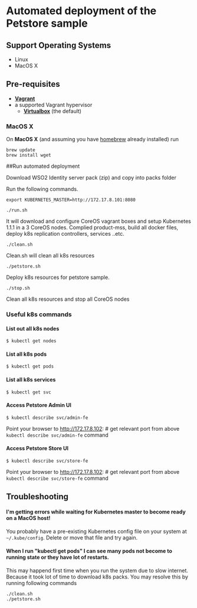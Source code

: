 # Automated deployment of the Petstore sample

## Support Operating Systems
 * Linux
 * MacOS X

## Pre-requisites

 * **[Vagrant](https://www.vagrantup.com)**
 * a supported Vagrant hypervisor
 	* **[Virtualbox](https://www.virtualbox.org)** (the default)
 	
### MacOS X

On **MacOS X** (and assuming you have [homebrew](http://brew.sh) already installed) run

```
brew update
brew install wget
```


##Run automated deployment 

Download WSO2 Identity server pack (zip) and copy into packs folder

Run the following commands.
```
export KUBERNETES_MASTER=http://172.17.8.101:8080
```
```
./run.sh 
```
It will download and configure CoreOS vagrant boxes and setup Kubernetes 1.1.1 in a 3 CoreOS nodes. Complied product-mss, build all docker files, deploy k8s replication controllers, services ..etc.

```
./clean.sh
```

Clean.sh will clean all k8s resources

```
./petstore.sh
```

Deploy k8s resources for petstore sample.

```
./stop.sh
```
 Clean all k8s resources and stop all CoreOS nodes

### Useful k8s commands

#### List out all k8s nodes
```
$ kubectl get nodes
```
#### List all k8s pods
```
$ kubectl get pods
```
#### List all k8s services
```
$ kubectl get svc
```
#### Access Petstore Admin UI
```
$ kubectl describe svc/admin-fe
```
Point your browser to http://172.17.8.102: # get relevant port from above `kubectl describe svc/admin-fe` command

#### Access Petstore Store UI
```
$ kubectl describe svc/store-fe
```
Point your browser to http://172.17.8.102: # get relevant port from above `kubectl describe svc/store-fe` command


## Troubleshooting

#### I'm getting errors while waiting for Kubernetes master to become ready on a MacOS host!

You probably have a pre-existing Kubernetes config file on your system at `~/.kube/config`. Delete or move that file and try again.

#### When I run "kubectl get pods" I can see many pods not become to running state or they have lot of restarts.

This may happend first time when you run the system due to slow internet. Because it took lot of time to download k8s packs. You may resolve this by running following commands
```
./clean.sh
./petstore.sh
```



